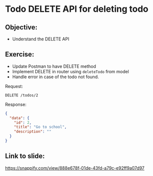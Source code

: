 # Todo DELETE API for deleting todo

## Objective:

- Understand the DELETE API

## Exercise:

- Update Postman to have DELETE method
- Implement DELETE in router using `deleteTodo` from model
- Handle error in case of the todo not found.

Request:

```
DELETE /todos/2
```

Response:

```json
{
  "data": {
    "id": 2,
    "title": "Go to school",
    "description": ""
  }
}
```

## Link to slide:

https://snappify.com/view/888e678f-01de-43fd-a79c-e92ff9a07d97
